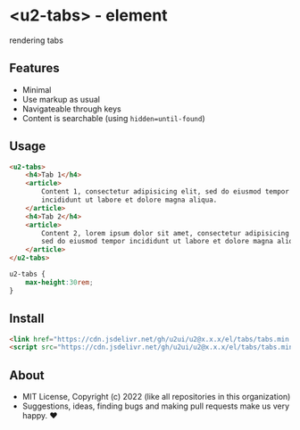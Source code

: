 # &lt;u2-tabs&gt; - element
rendering tabs

## Features

- Minimal
- Use markup as usual
- Navigateable through keys
- Content is searchable (using `hidden=until-found`)

## Usage

```html
<u2-tabs>
    <h4>Tab 1</h4>
    <article>
        Content 1, consectetur adipisicing elit, sed do eiusmod tempor 
        incididunt ut labore et dolore magna aliqua.
    </article>
    <h4>Tab 2</h4>
    <article>
        Content 2, lorem ipsum dolor sit amet, consectetur adipisicing elit
        sed do eiusmod tempor incididunt ut labore et dolore magna aliqua.
    </article>
</u2-tabs>
```

```css
u2-tabs {
    max-height:30rem;
}
```

## Install

```html
<link href="https://cdn.jsdelivr.net/gh/u2ui/u2@x.x.x/el/tabs/tabs.min.css" rel=stylesheet>
<script src="https://cdn.jsdelivr.net/gh/u2ui/u2@x.x.x/el/tabs/tabs.min.js" type=module async></script>
```

## About

- MIT License, Copyright (c) 2022 <u2> (like all repositories in this organization) <br>
- Suggestions, ideas, finding bugs and making pull requests make us very happy. ♥


